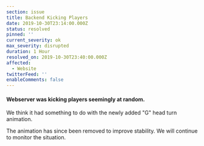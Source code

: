 ```yaml
---
section: issue
title: Backend Kicking Players
date: 2019-10-30T23:14:00.000Z
status: resolved
pinned: ''
current_severity: ok
max_severity: disrupted
duration: 1 Hour
resolved_on: 2019-10-30T23:40:00.000Z
affected:
  - Website
twitterFeed: ''
enableComments: false
---
```

#### Webserver was kicking players seemingly at random.
We think it had something to do with the newly added "G" head turn animation.

The animation has since been removed to improve stability. We will continue to monitor the situation.
